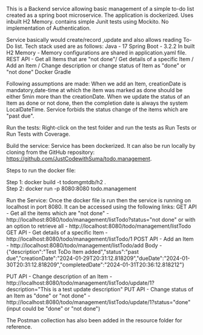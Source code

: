 This is a Backend service allowing basic management of a simple to-do list created as a spring boot microservice. 
    The application is dockerized.
    Uses inbuilt H2 Memory.
    contains simple Junit tests using Mockito.
    No implementation of Authentication.

Service basically would create/record ,update and also allows reading To-Do list. 
Tech stack used are as follows:
        Java - 17
        Spring Boot - 3.2.2
        In built H2 Memory - Memory configurations are shared in application.yaml file.
        REST API  - Get all Items that are "not done"/ Get details of a specific Item / Add an Item / Change description or change status of Item as "done" or "not done"
        Docker
        Gradle

Following assumptions are made:
When we add an Item, creationDate is mandatory,date-time at which the item was marked as done should be either 5min more than the creationDate.
When we update the status of an Item as done or not done, then the completion date is always the system LocalDateTime.
Service forbids the status change of the items which are "past due".

Run the tests:
Right-click on the test folder and run the tests as Run Tests or Run Tests with Coverage.

Build the service:
Service has been dockerized. It can also be run locally by cloning from the GitHub repository: https://github.com/JustCodewithSuma/todo.management.

Steps to run the docker file:

Step 1: docker build -t todomgmtdb/h2 .   
Step 2: docker run -p 8080:8080 todo.management

Run the Service:
Once the docker file is run then the service is running on localhost in port 8080.
It can be accessed using the following links:
GET API - Get all the items which are "not done" - http://localhost:8080/todo/management/listTodo?status="not done" or with an option to retrieve all - http://localhost:8080/todo/management/listTodo
GET API - Get details of a specific Item - http://localhost:8080/todo/management/listTodo/1
POST API - Add an Item - http://localhost:8080/todo/management/listTodo/add 
Body - {"description":"Test ToDo Item added","status":"past due","creationDate":"2024-01-29T20:31:12.818209","dueDate":"2024-01-30T20:31:12.818209","completedDate":"2024-01-31T20:36:12.818212"}

PUT API - Change description of an Item - http://localhost:8080/todo/management/listTodo/update/1?description="This is a test update description"
PUT API - Change status of an Item as "done" or "not done" - http://localhost:8080/todo/management/listTodo/update/1?status="done" (input could be "done" or "not done")

The Postman collection has also been added in the resource folder for reference.







